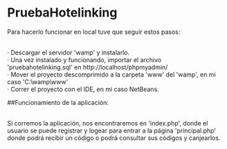 # PruebaHotelinking

Para hacerlo funcionar en local tuve que seguir estos pasos:<br><br>

· Descargar el servidor 'wamp' y instalarlo.<br>
· Una vez instalado y funcionando, importar el archivo 'pruebahotelinking.sql' en http://localhost/phpmyadmin/<br>
· Mover el proyecto descomprimido a la carpeta 'www' del 'wamp', en mi caso 'C:\wamp\www'<br>
· Correr el proyecto con el IDE, en mi caso NetBeans.<br>

##Funcionamiento de la aplicación:<br><br>

Si corremos la aplicación, nos encontraremos en 'index.php', donde el usuario se puede registrar y logear para entrar a la página 'principal.php' donde podrá recibir un código o podrá consultar sus códigos y canjearlos.
